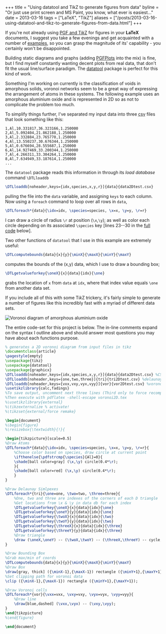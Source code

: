 +++
title = "Using datatool and TikZ to generate figures from data"
byline = "Or just use print screen and MS Paint, you know, what ever is easiest..."
date = 2013-03-16
tags = ["LaTeX", "TikZ"]
aliases = ["/posts/2013-03-16-using-datatool-and-tikz-to-generate-figures-from-data.html"]
+++

If you're not already using [PGF and Ti*k*Z](http://sourceforge.net/projects/pgf/) for figures in your **LaTeX** documents, I suggest you take a few evenings and get acquainted with a number of [examples](http://texample.net/tikz/), so you can grasp the magnitude of its' capability - you certainly won't be disappointed.

<!-- more -->

Building static diagrams and graphs (adding [PGFPlots](http://pgfplots.sourceforge.net/) into the mix) is fine, but I find myself constantly wanting decent plots from real data, that don't fit the usual line/surface paradigm. The [datatool](http://www.ctan.org/pkg/datatool) package is perfect for this kind of work.


Something I'm working on currently is the classification of voids in amorphous solids, voronoi networks seem to be a great way of expressing the arrangement of atoms in these systems. The following example uses an amorphous aluminium oxide and is represented in 2D so as not to complicate the problem too much.

To simplify things further, I've separated my input data into three <abbr title="Comma Separated Value">csv</abbr> files that look something like this:

```
1,Al,10.331817,36.323166,1.250000
2,Al,5.092404,21.862188,1.250000
3,Al,2.332884,23.765770,1.250000
4,Al,13.550237,30.676344,1.250000
5,Al,0.676694,28.555687,1.250000
6,Al,14.927469,33.200344,1.250000
7,Al,4.266311,33.304264,1.250000
8,Al,7.634949,33.187614,1.250000
...
```

The `datatool` package reads this information in through its _load database_ command `\DTLloaddb`

``` latex
\DTLloaddb[noheader,keys={idx,species,x,y,r}]{data}{data2Dtest.csv}
```

pulling the file into the `data` variable, and assigning `keys` to each column. Now using a `foreach` command to loop over all rows in `data`,

``` latex
\DTLforeach*{data}{\idx=idx, \species=species, \x=x, \y=y, \r=r}
```

I can draw a circle of radius `\r` at position (`\x`,`\y`); as well as color each circle depending on its associated `\species` key [lines 23--30 in the [full code](#code) below].

Two other functions of `datatool` that I use in this example are extremely useful:

``` latex
\DTLcomputebounds{data}{x}{y}{\minX}{\maxX}{\minY}{\maxY}
```

computes the bounds of the (x,y) data, which I use to draw a bounding box;

``` latex
\DTLgetvalueforkey{\oneX}{x}{data}{idx}{\one}
```

grabs the location of `x` from `data` at `idx`, where that index value equals `\one` from another data set.

If you include all of this with some Ti*k*Z trickery, it's fairly simple to generate a number of figures like this incredibly fast with a myriad of different data sets.

![Voronoi diagram of amorphous aluminium oxide](/images/voronoi.png)

The entire code-set for this project is below. The in-line comments expand on the syntax I outline above and should answer most questions you may have about each functions purpose.

<a name="code" />

``` latex
% generates a 2D voronoi diagram from input files in tikz
\documentclass{article}
\pagestyle{empty}
\usepackage{tikz}
\usepackage{datatool}
\usepackage{graphicx}
\DTLloaddb[noheader,keys={idx,species,x,y,r}]{data}{data2Dtest.csv} %CSV data
\DTLloaddb[noheader,keys={one,two,three}]{tri}{tri2Dtest.csv} %delaunay triangulation data
\DTLloaddb[noheader,keys={vxx,vxy,vyx,vyy}]{vor}{vor2Dtest.csv} %voronoi data
\usetikzlibrary{calc,fadings}
%To save output, uncomment next three lines (Third only to force recompile).
%Then execute with pdflatex -shell-escape voronoi2D.tex
%\usetikzlibrary{external}
%\tikzexternalize % activate!
%\tikzset{external/force remake}

\begin{document}
%\begin{figure}
%\resizebox{\textwidth}{!}{

\begin{tikzpicture}[scale=0.5]
%Draw Atoms
\DTLforeach*{data}{\idx=idx, \species=species, \x=x, \y=y, \r=r}{
    %Choose color based on species, draw circle at current point
    \ifthenelse{\pdfstrcmp{\species}{Al}=0}{
    \shade[ball color=gray] (\x,\y) circle(0.4*\r);
    }{
    \shade[ball color=red] (\x,\y) circle(0.4*\r);
    }
}

%Draw Delaunay Simlpexes
\DTLforeach*{tri}{\one=one, \two=two, \three=three}{
    %One, two and three are indexes of the corners of each D triangle
    %Get locations from \x & \y in data db for each index
    \DTLgetvalueforkey{\oneX}{x}{data}{idx}{\one}
    \DTLgetvalueforkey{\oneY}{y}{data}{idx}{\one}
    \DTLgetvalueforkey{\twoX}{x}{data}{idx}{\two}
    \DTLgetvalueforkey{\twoY}{y}{data}{idx}{\two}
    \DTLgetvalueforkey{\threeX}{x}{data}{idx}{\three}
    \DTLgetvalueforkey{\threeY}{y}{data}{idx}{\three}
    %Draw triangle
    \draw (\oneX,\oneY) -- (\twoX,\twoY) -- (\threeX,\threeY) -- cycle;
}

%Draw Bounding Box
%Grab max/min of coords
\DTLcomputebounds{data}{x}{y}{\minX}{\maxX}{\minY}{\maxY}
%Draw Box
\draw[gray, thick] ({\minX-1},{\maxX-1}) rectangle ({\minY+1},{\maxY+1});
%Set clipping path for voronoi data
\clip ({\minX-1},{\maxX-1}) rectangle ({\minY+1},{\maxY+1});

%Draw Voronoi cells
\DTLforeach*{vor}{\vxx=vxx, \vxy=vxy, \vyx=vyx, \vyy=vyy}{
    %Draw line
    \draw[blue,dashed] (\vxx,\vyx) -- (\vxy,\vyy);
}
\end{tikzpicture}
%\end{figure}

\end{document}
```
